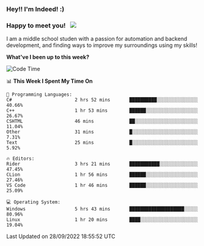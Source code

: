 ### Hey!! I'm Indeed! :) 

### Happy to meet you! &nbsp; ![](https://visitor-badge.glitch.me/badge?page_id=Indeedornot.Indeedornot)

I am a middle school studen with a passion for automation and backend development, and finding ways to improve my surroundings using my skills!

**What've I been up to this week?** 

<!--START_SECTION:waka-->
![Code Time](http://img.shields.io/badge/Code%20Time-397%20hrs%2015%20mins-blue)

📊 **This Week I Spent My Time On** 

```text
💬 Programming Languages: 
C#                       2 hrs 52 mins       ██████████░░░░░░░░░░░░░░░   40.66% 
C++                      1 hr 53 mins        ██████░░░░░░░░░░░░░░░░░░░   26.67% 
CSHTML                   46 mins             ██░░░░░░░░░░░░░░░░░░░░░░░   11.04% 
Other                    31 mins             █░░░░░░░░░░░░░░░░░░░░░░░░   7.31% 
Text                     25 mins             █░░░░░░░░░░░░░░░░░░░░░░░░   5.92%

🔥 Editors: 
Rider                    3 hrs 21 mins       ███████████░░░░░░░░░░░░░░   47.45% 
CLion                    1 hr 56 mins        ██████░░░░░░░░░░░░░░░░░░░   27.46% 
VS Code                  1 hr 46 mins        ██████░░░░░░░░░░░░░░░░░░░   25.09%

💻 Operating System: 
Windows                  5 hrs 43 mins       ████████████████████░░░░░   80.96% 
Linux                    1 hr 20 mins        ████░░░░░░░░░░░░░░░░░░░░░   19.04%

```


 Last Updated on 28/09/2022 18:55:52 UTC
<!--END_SECTION:waka-->
